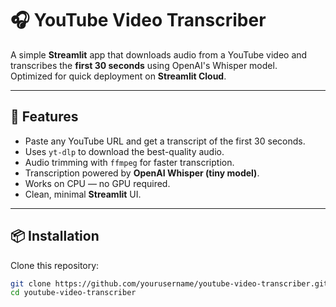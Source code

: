 # 🎧 YouTube Video Transcriber

A simple **Streamlit** app that downloads audio from a YouTube video and transcribes the **first 30 seconds** using OpenAI's Whisper model.  
Optimized for quick deployment on **Streamlit Cloud**.

---

## 🚀 Features
- Paste any YouTube URL and get a transcript of the first 30 seconds.
- Uses `yt-dlp` to download the best-quality audio.
- Audio trimming with `ffmpeg` for faster transcription.
- Transcription powered by **OpenAI Whisper (tiny model)**.
- Works on CPU — no GPU required.
- Clean, minimal **Streamlit** UI.

---

## 📦 Installation

Clone this repository:

```bash
git clone https://github.com/yourusername/youtube-video-transcriber.git
cd youtube-video-transcriber
